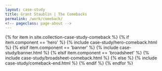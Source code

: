 ```yaml
---
layout: case-study
title: Grant Staublin | The Comebacks
permalink: /work/comeback/
<!-- pageclass: page-about -->
---
```





<!-- {% include case-study/hero-comeback.html %} -->


<!-- Collection Items -->
<!-- ==================================== -->
{% for item in site.collection-case-study-comeback %}
{% if item.component == 'hero' %}
  {% include case-study/hero-comeback.html %}
{% elsif item.component == 'banner' %}
  {% include case-study/banner.html %}
{% elsif item.component == 'broadsheet' %}
  {% include case-study/broadsheet-comeback.html %}
{% else %}
  {% include case-study/comeback-end.html %}
{% endif %}
{% endfor %}



